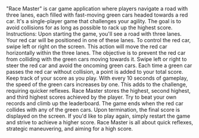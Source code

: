 "Race Master" is car game application where players navigate a road with three lanes, each filled with fast-moving green cars headed towards a red car. It's a single-player game that challenges your agility. The goal is to avoid collisions for as long as possible to rack up the highest score.
Instructions: 
Upon starting the game, you'll see a road with three lanes. Your red car will be positioned in one of these lanes.
To control the red car, swipe left or right on the screen. This action will move the red car horizontally within the three lanes.
The objective is to prevent the red car from colliding with the green cars moving towards it. Swipe left or right to steer the red car and avoid the oncoming green cars.
Each time a green car passes the red car without collision, a point is added to your total score. Keep track of your score as you play.
With every 10 seconds of gameplay, the speed of the green cars increases by one. This adds to the challenge, requiring quicker reflexes.
Race Master stores the highest, second highest, and third highest scores achieved by the player. Try to beat your own records and climb up the leaderboard.
The game ends when the red car collides with any of the green cars. Upon termination, the final score is displayed on the screen.
If you'd like to play again, simply restart the game and strive to achieve a higher score.
Race Master is all about quick reflexes, strategic maneuvering, and aiming for a high score.
